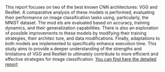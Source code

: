  This report focuses on two
 of the best known CNN architectures: VGG and ResNet.
 A comparative analysis of these models is performed,
 evaluating their performance on image classification
 tasks using, particularly, the MNIST dataset. The mod
els are evaluated based on accuracy, training dynamics,
 and their generalization capabilities. There is also an
 exploration of possible improvements to these models
 by modifying their training strategies, their architec
ture, and data modifications. Finally, adaptations to
 both models are implemented to specifically enhance
 execution time. This study aims to provide a deeper
 understanding of the strengths and limitations of VGG
 and ResNet to ultimately contribute to more efficient
 and effective strategies for image classification.
 [You can find here the detailed report](report.pdf)
